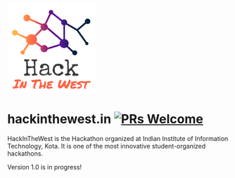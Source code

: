 ![Hack In The West](public/assets/img/logo.png)

# hackinthewest.in [![PRs Welcome](https://img.shields.io/badge/PRs-welcome-brightgreen.svg?style=flat-square)](http://makeapullrequest.com)
HackInTheWest is the Hackathon organized at Indian Institute of Information Technology, Kota. It is one of the most innovative student-organized hackathons.

Version 1.0 is in progress!



